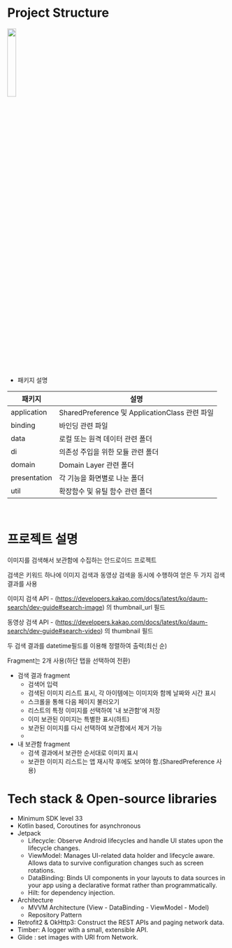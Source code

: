 # Project Structure

<img width="20%" src="https://user-images.githubusercontent.com/70442964/212208921-7e8c1e1a-96c3-4372-93c6-594e2f070b78.png"/>

- 패키지 설명

|패키지|설명|
|------|---|
|application|SharedPreference 및 ApplicationClass 관련 파일|
|binding|바인딩 관련 파일|
|data|로컬 또는 원격 데이터 관련 폴더|
|di|의존성 주입을 위한 모듈 관련 폴더|
|domain|Domain Layer 관련 폴더|
|presentation|각 기능을 화면별로 나눈 폴더|
|util|확장함수 및 유틸 함수 관련 폴더|

<br/>

# 프로젝트 설명
이미지를 검색해서 보관함에 수집하는 안드로이드 프로젝트

검색은 키워드 하나에 이미지 검색과 동영상 검색을 동시에 수행하여 얻은 두 가지 검색 결과를 사용

이미지 검색 API - (https://developers.kakao.com/docs/latest/ko/daum-search/dev-guide#search-image) 의 thumbnail_url 필드

동영상 검색 API - (https://developers.kakao.com/docs/latest/ko/daum-search/dev-guide#search-video) 의 thumbnail 필드

두 검색 결과를 datetime필드를 이용해 정렬하여 출력(최신 순)

Fragment는 2개 사용(하단 탭을 선택하여 전환)

- 검색 결과 fragment
    - 검색어 입력
    - 검색된 이미지 리스트 표시, 각 아이템에는 이미지와 함께 날짜와 시간 표시
    - 스크롤을 통해 다음 페이지 불러오기
    - 리스트의 특정 이미지를 선택하여 '내 보관함'에 저장
    - 이미 보관된 이미지는 특별한 표시(하트)
    - 보관된 이미지를 다시 선택하여 보관함에서 제거 가능
    - 
- 내 보관함 fragment
    - 검색 결과에서 보관한 순서대로 이미지 표시
    - 보관한 이미지 리스트는 앱 재시작 후에도 보여야 함.(SharedPreference 사용)

# Tech stack & Open-source libraries
- Minimum SDK level 33
- Kotlin based, Coroutines for asynchronous
- Jetpack
    - Lifecycle: Observe Android lifecycles and handle UI states upon the lifecycle changes.
    - ViewModel: Manages UI-related data holder and lifecycle aware. Allows data to survive configuration changes such as screen rotations.
    - DataBinding: Binds UI components in your layouts to data sources in your app using a declarative format rather than programmatically.
    - Hilt: for dependency injection.
- Architecture
    - MVVM Architecture (View - DataBinding - ViewModel - Model)
    - Repository Pattern
- Retrofit2 & OkHttp3: Construct the REST APIs and paging network data.
- Timber: A logger with a small, extensible API.
- Glide : set images with URI from Network.
